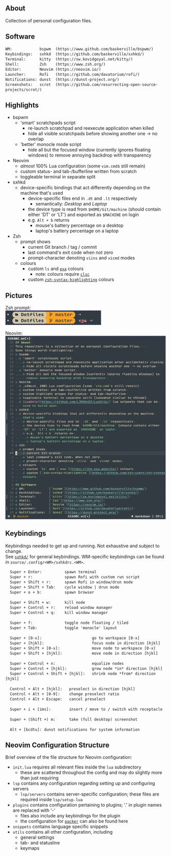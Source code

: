 ## About
Collection of personal configuration files.  

## Software
```
WM:            bspwm  (https://www.github.com/baskerville/bspwm/)
Keybindings:   sxhkd  (https://github.com/baskerville/sxhkd/)
Terminal:      kitty  (https://sw.kovidgoyal.net/kitty/)
Shell:         Zsh    (https://www.zsh.org/)
Editor:        Neovim (https://neovim.io/)
Launcher:      Rofi   (https://github.com/davatorium/rofi/)
Notifications: dunst  (https://dunst-project.org/)
Screenshots:   scrot  (https://github.com/resurrecting-open-source-projects/scrot/)
```

## Highlights
* bspwm
  * 'smart' scratchpads script
    * re-launch scratchpad and reexecute application when killed
    * hide all visible scratchpads before showing another one -> no overlap
  * 'better' monocle mode script
    * hide all but the focused window (currently ignores floating windows) to
      remove annoying backdrop with transparency
* Neovim
  * _almost_ 100% Lua configuration (some `vim.cmd`s still remain)
  * custom status- and tab-/bufferline written from scratch
  * toggleable terminal in separate split
* sxhkd
  * device-specific bindings that act differently depending on the machine
    that's used
    * device-specific files end in `.dt` and `.lt` respectively
      * semantically: *Desktop* and *Laptop*
    * the device type is read from `$HOME/Git/machine` (should contain either
    'DT' or 'LT') and exported as `$MACHINE` on login
    * e.g. `Alt + b` returns
      * mouse's battery percentage on a desktop
      * laptop's battery percentage on a laptop
* Zsh
  * prompt shows
    * current Git branch / tag / commit
    * last command's exit code when not zero
    * prompt-character denoting `viins` and `vicmd` modes
  * colours
    * custom `ls` and [`exa`](https://the.exa.website/) colours
      * note: colours require [`clsc`](https://gitlab.com/fell_/clsc)
    * custom [`zsh-syntax-highlighting`](https://github.com/zsh-users/zsh-syntax-highlighting/)
    colours

## Pictures
Zsh prompt:  
![](Pictures/zsh.png)  

Neovim:  
![](Pictures/nvim.png)

## Keybindings
Keybindings needed to get up and running. Not exhaustive and subject to change.  
See [`sxhkd/`](source/.config/sxhkd/) for general keybindings. WM-specific
keybindings can be found in `source/.config/<WM>/sxhkdrc.<WM>`.

```
  Super + Enter:          spawn terminal
  Super + r:              spawn Rofi with custom run script
  Super + Shift + r:      spawn Rofi in window/drun mode
  Super + Shift + Tab:    cycle window | drun mode
  Super + o + b:          spawn browser

  Super + Shift + w:      kill node
  Super + Control + r:    reload window manager
  Super + Control + q:    kill window manager

  Super + f:              toggle node floating / tiled
  Super + Tab:            toggle 'monocle' layout

  Super + [0-x]:                      go to workspace [0-x]
  Super + [hjkl]:                     focus node in direction [hjkl]
  Super + Shift + [0-x]:              move node to workspace [0-x]
  Super + Shift + [hjkl]:             move node in direction [hjkl]

  Super + Control + n:                equalize nodes
  Super + Control + [hjkl]:           grow node *in* direction [hjkl]
  Super + Control + Shift + [hjkl]:   shrink node *from* direction [hjkl]

  Control + Alt + [hjkl]:   preselect in direction [hjkl]
  Control + Alt + [0-9]:    change preselect ratio
  Control + Alt + Escape:   cancel preselect

  Super + i + [ims]:        insert / move to / switch with receptacle

  Super + (Shift +) m:      take (full desktop) screenshot

  Alt + [bcdtu]: dunst notifications for system information
```

## Neovim Configuration Structure
Brief overview of the file structure for Neovim configuration:
* `init.lua` requires all relevant files inside the `lua` subdirectory
    * these are scattered throughout the config and may do slightly more than
      just requiring
* `lsp` contains any configuration regarding setting up and configuring servers
  * `lsp/servers` contains server-specific configuration; these files are
    required inside `lsp/setup.lua`
* `plugins` contains configuration pertaining to plugins; '.' in plugin names
  are replaced with '-'
  * files also include any keybindings for the plugin
  * the configuration for [`packer`](https://github.com/wbthomason/packer.nvim/)
    can also be found here
* `snippets` contains language specific snippets
* `utils` contains all other configuration, including
  * general settings
  * tab- and statusline
  * keymaps
